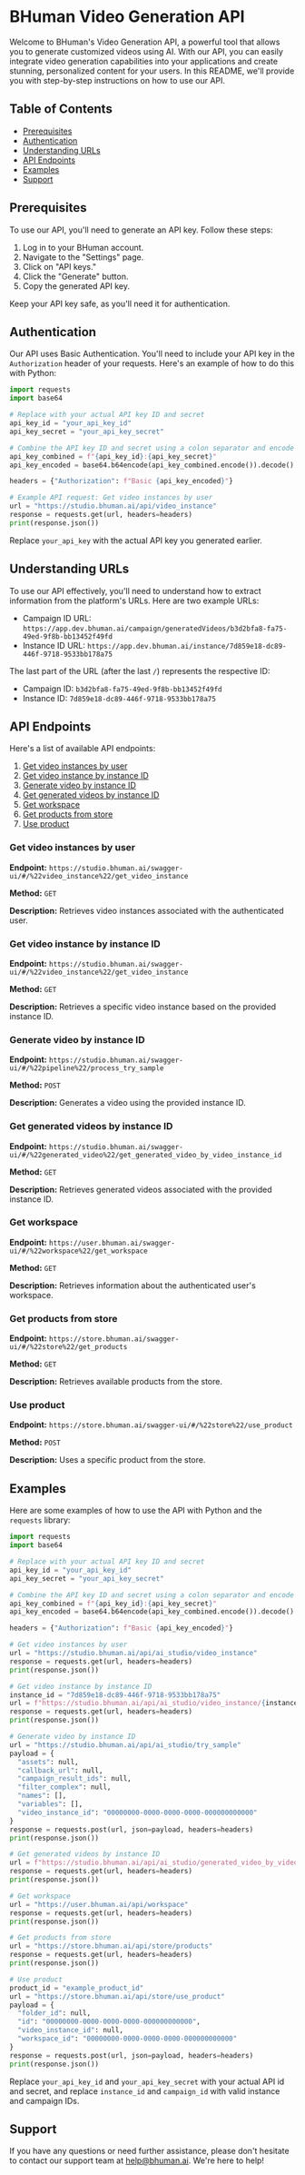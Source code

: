 # BHuman Video Generation API

Welcome to BHuman's Video Generation API, a powerful tool that allows you to generate customized videos using AI. With our API, you can easily integrate video generation capabilities into your applications and create stunning, personalized content for your users. In this README, we'll provide you with step-by-step instructions on how to use our API.

## Table of Contents

- [Prerequisites](#prerequisites)
- [Authentication](#authentication)
- [Understanding URLs](#understanding-urls)
- [API Endpoints](#api-endpoints)
- [Examples](#examples)
- [Support](#support)

## Prerequisites

To use our API, you'll need to generate an API key. Follow these steps:

1. Log in to your BHuman account.
2. Navigate to the "Settings" page.
3. Click on "API keys."
4. Click the "Generate" button.
5. Copy the generated API key.

Keep your API key safe, as you'll need it for authentication.

## Authentication

Our API uses Basic Authentication. You'll need to include your API key in the `Authorization` header of your requests. Here's an example of how to do this with Python:

```python
import requests
import base64

# Replace with your actual API key ID and secret
api_key_id = "your_api_key_id"
api_key_secret = "your_api_key_secret"

# Combine the API key ID and secret using a colon separator and encode it in base64
api_key_combined = f"{api_key_id}:{api_key_secret}"
api_key_encoded = base64.b64encode(api_key_combined.encode()).decode()

headers = {"Authorization": f"Basic {api_key_encoded}"}

# Example API request: Get video instances by user
url = "https://studio.bhuman.ai/api/video_instance"
response = requests.get(url, headers=headers)
print(response.json())
```

Replace `your_api_key` with the actual API key you generated earlier.

## Understanding URLs

To use our API effectively, you'll need to understand how to extract information from the platform's URLs. Here are two example URLs:

- Campaign ID URL: `https://app.dev.bhuman.ai/campaign/generatedVideos/b3d2bfa8-fa75-49ed-9f8b-bb13452f49fd`
- Instance ID URL: `https://app.dev.bhuman.ai/instance/7d859e18-dc89-446f-9718-9533bb178a75`

The last part of the URL (after the last `/`) represents the respective ID:

- Campaign ID: `b3d2bfa8-fa75-49ed-9f8b-bb13452f49fd`
- Instance ID: `7d859e18-dc89-446f-9718-9533bb178a75`

## API Endpoints

Here's a list of available API endpoints:

1. [Get video instances by user](#get-video-instances-by-user)
2. [Get video instance by instance ID](#get-video-instance-by-instance-id)
3. [Generate video by instance ID](#generate-video-by-instance-id)
4. [Get generated videos by instance ID](#get-generated-videos-by-instance-id)
5. [Get workspace](#get-workspace)
6. [Get products from store](#get-products-from-store)
7. [Use product](#use-product)

### Get video instances by user

**Endpoint:** `https://studio.bhuman.ai/swagger-ui/#/%22video_instance%22/get_video_instance`

**Method:** `GET`

**Description:** Retrieves video instances associated with the authenticated user.

### Get video instance by instance ID

**Endpoint:** `https://studio.bhuman.ai/swagger-ui/#/%22video_instance%22/get_video_instance`

**Method:** `GET`

**Description:** Retrieves a specific video instance based on the provided instance ID.

### Generate video by instance ID

**Endpoint:** `https://studio.bhuman.ai/swagger-ui/#/%22pipeline%22/process_try_sample`

**Method:** `POST`

**Description:** Generates a video using the provided instance ID.

### Get generated videos by instance ID

**Endpoint:** `https://studio.bhuman.ai/swagger-ui/#/%22generated_video%22/get_generated_video_by_video_instance_id`

**Method:** `GET`

**Description:** Retrieves generated videos associated with the provided instance ID.

### Get workspace

**Endpoint:** `https://user.bhuman.ai/swagger-ui/#/%22workspace%22/get_workspace`

**Method:** `GET`

**Description:** Retrieves information about the authenticated user's workspace.

### Get products from store

**Endpoint:** `https://store.bhuman.ai/swagger-ui/#/%22store%22/get_products`

**Method:** `GET`

**Description:** Retrieves available products from the store.

### Use product

**Endpoint:** `https://store.bhuman.ai/swagger-ui/#/%22store%22/use_product`

**Method:** `POST`

**Description:** Uses a specific product from the store.

## Examples

Here are some examples of how to use the API with Python and the `requests` library:

```python
import requests
import base64

# Replace with your actual API key ID and secret
api_key_id = "your_api_key_id"
api_key_secret = "your_api_key_secret"

# Combine the API key ID and secret using a colon separator and encode it in base64
api_key_combined = f"{api_key_id}:{api_key_secret}"
api_key_encoded = base64.b64encode(api_key_combined.encode()).decode()

headers = {"Authorization": f"Basic {api_key_encoded}"}

# Get video instances by user
url = "https://studio.bhuman.ai/api/ai_studio/video_instance"
response = requests.get(url, headers=headers)
print(response.json())

# Get video instance by instance ID
instance_id = "7d859e18-dc89-446f-9718-9533bb178a75"
url = f"https://studio.bhuman.ai/api/ai_studio/video_instance/{instance_id}"
response = requests.get(url, headers=headers)
print(response.json())

# Generate video by instance ID
url = "https://studio.bhuman.ai/api/ai_studio/try_sample"
payload = {
  "assets": null,
  "callback_url": null,
  "campaign_result_ids": null,
  "filter_complex": null,
  "names": [],
  "variables": [],
  "video_instance_id": "00000000-0000-0000-0000-000000000000"
}
response = requests.post(url, json=payload, headers=headers)
print(response.json())

# Get generated videos by instance ID
url = f"https://studio.bhuman.ai/api/ai_studio/generated_video_by_video_instance_id/{instance_id}"
response = requests.get(url, headers=headers)
print(response.json())

# Get workspace
url = "https://user.bhuman.ai/api/workspace"
response = requests.get(url, headers=headers)
print(response.json())

# Get products from store
url = "https://store.bhuman.ai/api/store/products"
response = requests.get(url, headers=headers)
print(response.json())

# Use product
product_id = "example_product_id"
url = "https://store.bhuman.ai/api/store/use_product"
payload = {
  "folder_id": null,
  "id": "00000000-0000-0000-0000-000000000000",
  "video_instance_id": null,
  "workspace_id": "00000000-0000-0000-0000-000000000000"
}
response = requests.post(url, json=payload, headers=headers)
print(response.json())
```

Replace `your_api_key_id` and `your_api_key_secret`  with your actual API id and secret, and replace `instance_id` and `campaign_id` with valid instance and campaign IDs.

## Support

If you have any questions or need further assistance, please don't hesitate to contact our support team at help@bhuman.ai. We're here to help!